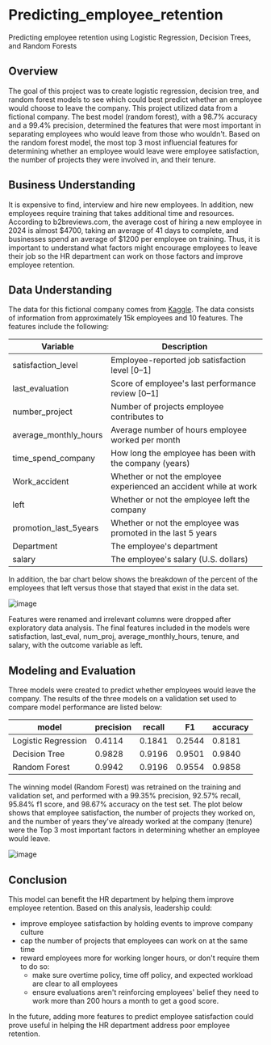 # Predicting_employee_retention
Predicting employee retention using Logistic Regression, Decision Trees, and Random Forests

## Overview
The goal of this project was to create logistic regression, decision tree, and random forest models to see which could best predict whether an employee would choose to leave the company. This project utilized data from a fictional company. The best model (random forest), with a 98.7% accuracy and a 99.4% precision, determined the features that were most important in separating employees who would leave from those who wouldn't. Based on the random forest model, the most top 3 most influencial features for determining whether an employee would leave were employee satisfaction, the number of projects they were involved in, and their tenure.

## Business Understanding
It is expensive to find, interview and hire new employees. In addition, new employees require training that takes additional time and resources. According to b2breviews.com, the average cost of hiring a new employee in 2024 is almost $4700, taking an average of 41 days to complete, and businesses spend an average of $1200 per employee on training. Thus, it is important to understand what factors might encourage employees to leave their job so the HR department can work on those factors and improve employee retention.

## Data Understanding
The data for this fictional company comes from [Kaggle](https://www.kaggle.com/datasets/mfaisalqureshi/hr-analytics-and-job-prediction?select=HR_comma_sep.csv). The data consists of information from approximately 15k employees and 10 features. The features include the following: 

Variable  |Description |
-----|-----|
satisfaction_level|Employee-reported job satisfaction level [0&ndash;1]|
last_evaluation|Score of employee's last performance review [0&ndash;1]|
number_project|Number of projects employee contributes to|
average_monthly_hours|Average number of hours employee worked per month|
time_spend_company|How long the employee has been with the company (years)
Work_accident|Whether or not the employee experienced an accident while at work
left|Whether or not the employee left the company
promotion_last_5years|Whether or not the employee was promoted in the last 5 years
Department|The employee's department
salary|The employee's salary (U.S. dollars)

In addition, the bar chart below shows the breakdown of the percent of the employees that left versus those that stayed that exist in the data set.

![image](https://github.com/user-attachments/assets/82b4c9b7-582d-4d6e-a636-82933d494fbe)

Features were renamed and irrelevant columns were dropped after exploratory data analysis. The final features included in the models were satisfaction, last_eval, num_proj, average_monthly_hours, tenure, and salary, with the outcome variable as left.

## Modeling and Evaluation
Three models were created to predict whether employees would leave the company. The results of the three models on a validation set used to compare model performance are listed below:

model	|precision	|recall	|F1	|accuracy |
-----|-----|-----|-----|-----| 
Logistic Regression	|0.4114	|0.1841	|0.2544	|0.8181 |
Decision Tree	|0.9828	|0.9196	|0.9501	|0.9840 |
Random Forest	|0.9942	|0.9196	|0.9554	|0.9858 |

The winning model (Random Forest) was retrained on the training and validation set, and performed with a 99.35% precision, 92.57% recall, 95.84% f1 score, and 98.67% accuracy on the test set. The plot below shows that employee satisfaction, the number of projects they worked on, and the number of years they've already worked at the company (tenure) were the Top 3 most important factors in determining whether an employee would leave. 

![image](https://github.com/user-attachments/assets/962cf8c1-f47f-46d9-8179-3641002f73ef)

## Conclusion
This model can benefit the HR department by helping them improve employee retention. Based on this analysis, leadership could:
 - improve employee satisfaction by holding events to improve company culture
 - cap the number of projects that employees can work on at the same time
 - reward employees more for working longer hours, or don't require them to do so:
     - make sure overtime policy, time off policy, and expected workload are clear to all employees
     - ensure evaluations aren't reinforcing employees' belief they need to work more than 200 hours a month to get a good score.
  
In the future, adding more features to predict employee satisfaction could prove useful in helping the HR department address poor employee retention. 



